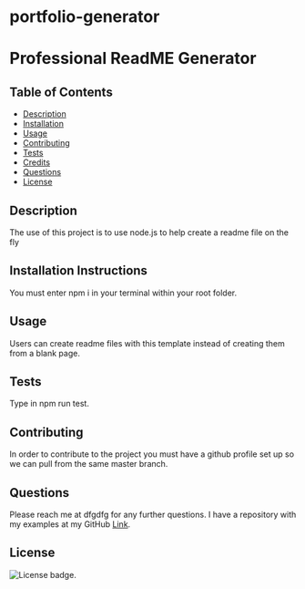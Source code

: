 # portfolio-generator

# Professional ReadME Generator

  ## Table of Contents
  * [Description](#description)
  * [Installation](#installation)
  * [Usage](#usage)
  * [Contributing](#contributing)
  * [Tests](#tests)
  * [Credits](#credits)
  * [Questions](#questions)
  * [License](#license)
  
  ## Description
  The use of this project is to use node.js to help create a readme file on the fly
  
  ## Installation Instructions
  You must enter npm i in your terminal within your root folder.
  
  ## Usage
  Users can create readme files with this template instead of creating them from a blank page.
  
  ## Tests
  Type in npm run test.
  
  ## Contributing
  In order to contribute to the project you must have a github profile set up so we can pull from the same master branch.
  
  ## Questions
  Please reach me at dfgdfg for any further questions. I have a repository with my examples at my GitHub [Link](https://github.com/dfg).
  
  ## License
  ![License badge](https://img.shields.io/badge/license-Apache-brightgreen).
